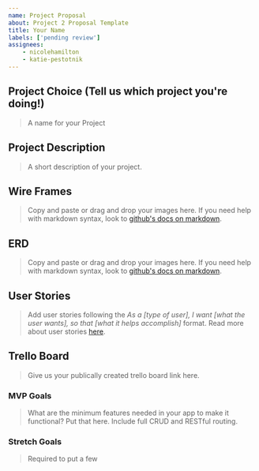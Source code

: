 ```yaml
---
name: Project Proposal
about: Project 2 Proposal Template
title: Your Name
labels: ['pending review']
assignees: 
    - nicolehamilton
    - katie-pestotnik
---
```


## Project Choice (Tell us which project you're doing!)
> A name for your Project  

## Project Description
> A short description of your project.

## Wire Frames
> Copy and paste or drag and drop your images here. If you need help with markdown syntax, look to [github's docs on markdown](https://docs.github.com/en/get-started/writing-on-github/getting-started-with-writing-and-formatting-on-github/basic-writing-and-formatting-syntax).

## ERD
> Copy and paste or drag and drop your images here. If you need help with markdown syntax, look to [github's docs on markdown](https://docs.github.com/en/get-started/writing-on-github/getting-started-with-writing-and-formatting-on-github/basic-writing-and-formatting-syntax).

## User Stories
> Add user stories following the _As a [type of user], I want [what the user wants], so that [what it helps accomplish]_ format. Read more about user stories [here](https://www.atlassian.com/agile/project-management/user-stories).

## Trello Board
> Give us your publically created trello board link here.

### MVP Goals
> What are the minimum features needed in your app to make it functional? Put that here. Include full CRUD and RESTful routing.

### Stretch Goals
> Required to put a few
